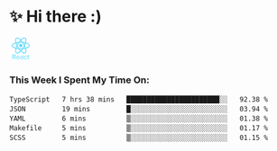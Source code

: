 <h1 align="left">✨ Hi there :)</h1>

  <a href="https://reactjs.org/" target="_blank" rel="noreferrer">   
    <img src="https://raw.githubusercontent.com/devicons/devicon/master/icons/react/react-original-wordmark.svg" alt="react" width="40"     
    height="40"/></a>
 
<h3 align="left">This Week I Spent My Time On:</h3>
<!--START_SECTION:waka-->

```txt
TypeScript   7 hrs 38 mins   ███████████████████████░░   92.38 %
JSON         19 mins         █░░░░░░░░░░░░░░░░░░░░░░░░   03.94 %
YAML         6 mins          ▒░░░░░░░░░░░░░░░░░░░░░░░░   01.38 %
Makefile     5 mins          ▒░░░░░░░░░░░░░░░░░░░░░░░░   01.17 %
SCSS         5 mins          ▒░░░░░░░░░░░░░░░░░░░░░░░░   01.15 %
```

<!--END_SECTION:waka-->

